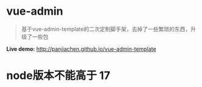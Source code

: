 # vue-admin

> 基于vue-admin-template的二次定制脚手架，去掉了一些繁琐的东西，升级了一些包

**Live demo:** http://panjiachen.github.io/vue-admin-template


# node版本不能高于 17
